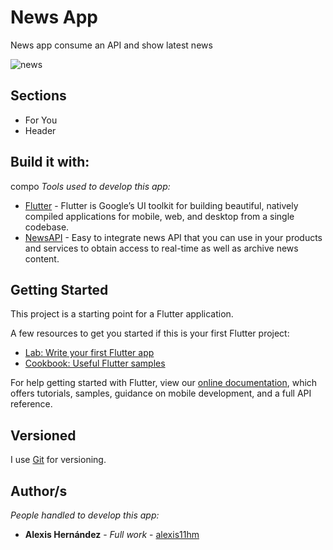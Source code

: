 # News App

News app consume an API and show latest news

![news](/images/news.gif)

## Sections

* For You
* Header

## Build it with:
compo
_Tools used to develop this app:_

* [Flutter](https://flutter.dev/) - Flutter is Google’s UI toolkit for building beautiful, natively compiled applications for mobile, web, and desktop from a single codebase.
* [NewsAPI](https://newsapi.ai/?gclid=CjwKCAjwxuuCBhATEiwAIIIz0dJCuScsraHlFyLqsi49ccl_z90PD2wLfZqxh9BPNebyPnD_d9wZeBoC4IsQAvD_BwE) - Easy to integrate news API that you can use in your products and services to obtain access to real-time as well as archive news content.


## Getting Started

This project is a starting point for a Flutter application.

A few resources to get you started if this is your first Flutter project:

- [Lab: Write your first Flutter app](https://flutter.dev/docs/get-started/codelab)
- [Cookbook: Useful Flutter samples](https://flutter.dev/docs/cookbook)

For help getting started with Flutter, view our
[online documentation](https://flutter.dev/docs), which offers tutorials,
samples, guidance on mobile development, and a full API reference.
## Versioned

I use [Git](https://git-scm.com/) for versioning.

## Author/s

_People handled to develop this app:_

* **Alexis Hernández** - *Full work* - [alexis11hm](https://github.com/alexis11hm)

